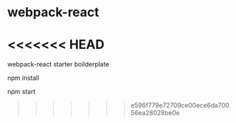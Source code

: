 # webpack-react
<<<<<<< HEAD
=======
webpack-react starter boilderplate

npm install

npm start
>>>>>>> e596f779e72709ce00ece6da70056ea28028be0e
